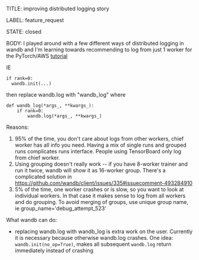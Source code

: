 TITLE:
improving distributed logging story

LABEL:
feature_request

STATE:
closed

BODY:
I played around with a few different ways of distributed logging in wandb and I'm learning towards recommending to log from just 1 worker for the PyTorch/AWS [tutorial](https://docs.google.com/document/d/1LuCACKdXTbptHzXb81sGA1CevRW44wQ5znxXylj8S5A/edit#heading=h.d1y77q80usbq)

IE
```
if rank=0:
  wandb.init(...)
```
then replace wandb.log with "wandb_log" where
```
def wandb_log(*args_, **kwargs_):
    if rank=0:
        wandb.log(*args_, **kwargs_)
```
Reasons:
1. 95% of the time, you don't care about logs from other workers, chief worker has all info you need. Having a mix of single runs and grouped runs complicates runs interface. People using TensorBoard only log from chief worker.
2. Using grouping doesn't really work -- if you have 8-worker trainer and run it twice, wandb will show it as 16-worker group. There's a complicated solution in https://github.com/wandb/client/issues/335#issuecomment-493284910 
3. 5% of the time, one worker crashes or is slow, so you want to look at individual workers. In that case it makes sense to log from all workers and do grouping. To avoid merging of groups, use unique group name, ie group_name='debug_attempt_523'

What wandb can do:
- replacing wandb.log with wandb_log is extra work on the user. Currently it is necessary because otherwise wandb.log crashes. One idea: `wandb.init(no_op=True)`, makes all subsequent `wandb.log` return immediately instead of crashing



